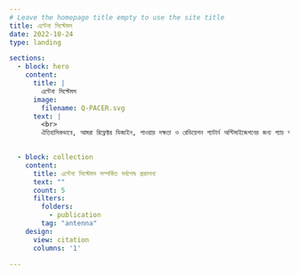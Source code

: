 ```yaml
---
# Leave the homepage title empty to use the site title
title: এন্টেনা সিস্টেমস
date: 2022-10-24
type: landing

sections:
  - block: hero
    content:
      title: |
        এন্টেনা সিস্টেমস
      image:
        filename: Q-PACER.svg
      text: |
        <br>
        ঐতিহাসিকভাবে, আমরা রিফ্লেক্টর ডিজাইন, পাওয়ার দক্ষতা ও রেডিয়েশন প্যাটার্ন অপ্টিমাইজেশনের জন্য প্যাচ অ্যান্টেনা নিয়ে গবেষণা করেছি। স্যাটেলাইট ডিশগুলি রিমোট সেন্সিং এবং ডীপ-স্পেস কমিউনিকেশনের জন্য উচ্চ-গেইন যোগাযোগ লিঙ্ক প্রদান করে। প্যাচ অ্যান্টেনাগুলি নিম্ন-প্রোফাইল, প্ল্যানার ডিভাইস যা কমপ্যাক্ট ওয়্যারলেস সিস্টেম এবং ওয়্যারেবল ইলেকট্রনিক্সের জন্য আদর্শ। হর্ন অ্যান্টেনাগুলি, যাদের উচ্চ ডাইরেক্টিভিটি ও স্থিতিশীলতার জন্য পরিচিত, পরীক্ষার ক্ষেত্র ও মাইক্রোওয়েভ সিস্টেমে গুরুত্বপূর্ণ। আমরা ব্যান্ডউইথ এবং পোলারাইজেশন নিয়ন্ত্রণ উন্নত করতে নতুন উপাদান এবং মিনিয়েচারাইজেশন প্রযুক্তি নিয়ে গবেষণা করেছি।

        
  - block: collection
    content:
      title: এন্টেনা সিস্টেমস সম্পর্কিত সর্বশেষ প্রকাশনা 
      text: ""
      count: 5
      filters:
        folders:
          - publication
        tag: "antenna"
    design:
      view: citation
      columns: '1'

---
```

